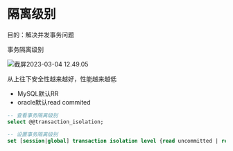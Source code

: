 # 隔离级别



目的：解决并发事务问题



事务隔离级别

![截屏2023-03-04 12.49.05](https://cdn.jsdelivr.net/gh/davidliuk/images@master/blog/%E6%88%AA%E5%B1%8F2023-03-04%2012.49.05.png)

从上往下安全性越来越好，性能越来越低

- MySQL默认RR
- oracle默认read commited



```sql
-- 查看事务隔离级别
select @@transaction_isolation;

-- 设置事务隔离级别
set [session|global] transaction isolation level {read uncommitted | read commited | ...}
```



